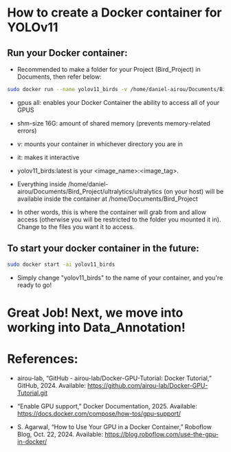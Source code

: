 # How to create a Docker container for YOLOv11

## Run your Docker container:
- Recommended to make a folder for your Project (Bird_Project) in Documents, then refer below:
```bash
sudo docker run --name yolov11_birds -v /home/daniel-airou/Documents/Bird_Project/ultralytics/ultralytics:/home/Documents/Bird_Project --gpus all --shm-size 16G -it yolov11_birds:latest
```
- gpus all: enables your Docker Container the ability to access all of your GPUS
- shm-size 16G: amount of shared memory (prevents memory-related errors)
- v: mounts your container in whichever directory you are in
- it: makes it interactive
- yolov11_birds:latest is your <image_name>:<image_tag>.

- Everything inside /home/daniel-airou/Documents/Bird_Project/ultralytics/ultralytics (on your host) will be available inside the container at /home/Documents/Bird_Project
- In other words, this is where the container will grab from and allow access (otherwise you will be restricted to the folder you mounted it in). Change to the files you want it to access.


## To start your docker container in the future:

```bash
sudo docker start -ai yolov11_birds
````
- Simply change "yolov11_birds" to the name of your container, and you're ready to go!



# Great Job! Next, we move into working into Data_Annotation!


# References:

- airou-lab, “GitHub - airou-lab/Docker-GPU-Tutorial: Docker Tutorial,” GitHub, 2024. Available: https://github.com/airou-lab/Docker-GPU-Tutorial.git

- “Enable GPU support,” Docker Documentation, 2025. Available: https://docs.docker.com/compose/how-tos/gpu-support/ 

- S. Agarwal, “How to Use Your GPU in a Docker Container,” Roboflow Blog, Oct. 22, 2024. Available: https://blog.roboflow.com/use-the-gpu-in-docker/ 
